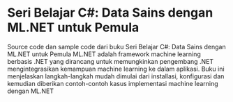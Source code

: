 # Seri Belajar C#: Data Sains dengan ML.NET untuk Pemula
Source code dan sample code dari buku Seri Belajar C#: Data Sains dengan ML.NET untuk Pemula
ML.NET adalah framework machine learning berbasis .NET yang dirancang untuk memungkinkan pengembang .NET mengintegrasikan kemampuan machine learning ke dalam aplikasi. Buku ini menjelaskan langkah-langkah mudah dimulai dari installasi, konfigurasi dan kemudian diberikan contoh-contoh kasus implementasi machine learning dengan ML.NET
